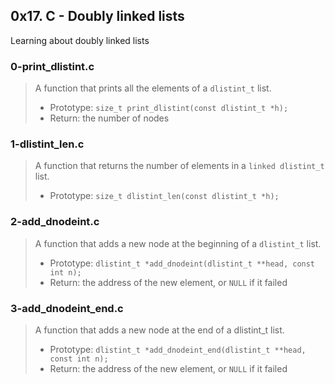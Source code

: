 ## 0x17. C - Doubly linked lists
Learning about doubly linked lists

### 0-print_dlistint.c
> A function that prints all the elements of a `dlistint_t` list.
> * Prototype: `size_t print_dlistint(const dlistint_t *h);`
> * Return: the number of nodes

### 1-dlistint_len.c
> A function that returns the number of elements in a `linked dlistint_t` list.
> * Prototype: `size_t dlistint_len(const dlistint_t *h);`

### 2-add_dnodeint.c
> A function that adds a new node at the beginning of a `dlistint_t` list.
> * Prototype: `dlistint_t *add_dnodeint(dlistint_t **head, const int n);`
> * Return: the address of the new element, or `NULL` if it failed


### 3-add_dnodeint_end.c
> A function that adds a new node at the end of a dlistint_t list.
> * Prototype: `dlistint_t *add_dnodeint_end(dlistint_t **head, const int n);`
> * Return: the address of the new element, or `NULL` if it failed

